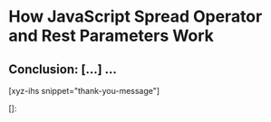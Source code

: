 # How JavaScript Spread Operator and Rest Parameters Work

<!--more-->
<!--
Table of Contents:
-->


## Conclusion: [...] ...

[xyz-ihs snippet="thank-you-message"]

<!-- ### Links -->
[]:

<!--
### Meta:
-
-->

<!--
### Keywords:
- spread operator
- rest parameters
-->

<!--
### Resources:
- https://javascript.info/rest-parameters-spread
-->
